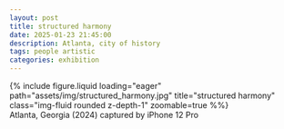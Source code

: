 ```yaml
---
layout: post
title: structured harmony
date: 2025-01-23 21:45:00
description: Atlanta, city of history
tags: people artistic
categories: exhibition
---
```


<div class="row">
    <div class="col-sm mt-3 mt-md-0">
        {% include figure.liquid loading="eager" path="assets/img/structured_harmony.jpg" title="structured harmony" class="img-fluid rounded z-depth-1" zoomable=true %%}
    </div>
</div>
<div class="caption">
    Atlanta, Georgia (2024)
    captured by iPhone 12 Pro
</div>

